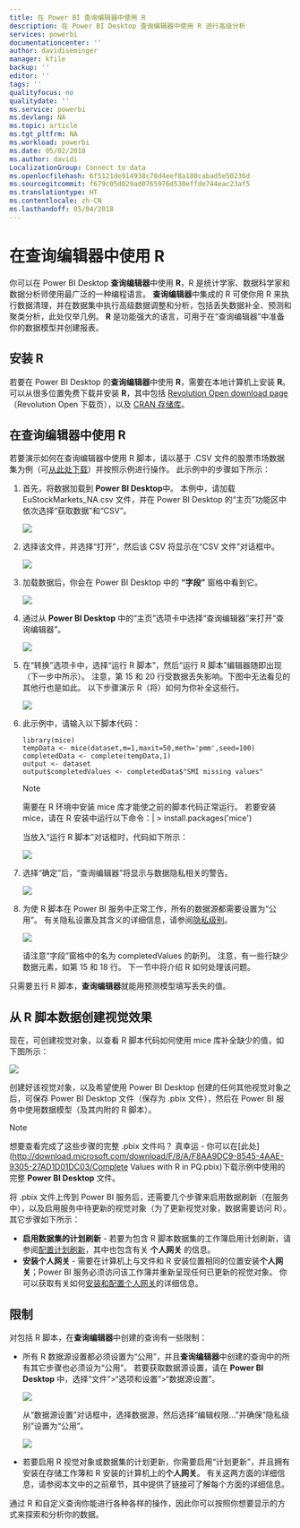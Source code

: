 ```yaml
---
title: 在 Power BI 查询编辑器中使用 R
description: 在 Power BI Desktop 查询编辑器中使用 R 进行高级分析
services: powerbi
documentationcenter: ''
author: davidiseminger
manager: kfile
backup: ''
editor: ''
tags: ''
qualityfocus: no
qualitydate: ''
ms.service: powerbi
ms.devlang: NA
ms.topic: article
ms.tgt_pltfrm: NA
ms.workload: powerbi
ms.date: 05/02/2018
ms.author: davidi
LocalizationGroup: Connect to data
ms.openlocfilehash: 6f5121de914938c78d4eef8a180cabad5e50236d
ms.sourcegitcommit: f679c05d029ad0765976d530effde744eac23af5
ms.translationtype: HT
ms.contentlocale: zh-CN
ms.lasthandoff: 05/04/2018
---
```

# <a name="using-r-in-query-editor"></a>在查询编辑器中使用 R
你可以在 Power BI Desktop **查询编辑器**中使用 **R**，R 是统计学家、数据科学家和数据分析师使用最广泛的一种编程语言。 **查询编辑器**中集成的 R 可使你用 R 来执行数据清理，并在数据集中执行高级数据调整和分析，包括丢失数据补全、预测和聚类分析，此处仅举几例。 **R** 是功能强大的语言，可用于在“查询编辑器”中准备你的数据模型并创建报表。

## <a name="installing-r"></a>安装 R
若要在 Power BI Desktop 的**查询编辑器**中使用 **R**，需要在本地计算机上安装 **R**。 可以从很多位置免费下载并安装 **R**，其中包括 [Revolution Open download page](https://mran.revolutionanalytics.com/download/)（Revolution Open 下载页），以及 [CRAN 存储库](https://cran.r-project.org/bin/windows/base/)。

## <a name="using-r-in-query-editor"></a>在查询编辑器中使用 R
若要演示如何在查询编辑器中使用 R 脚本，请以基于 .CSV 文件的股票市场数据集为例（可[从此处下载](http://download.microsoft.com/download/F/8/A/F8AA9DC9-8545-4AAE-9305-27AD1D01DC03/EuStockMarkets_NA.csv)）并按照示例进行操作。 此示例中的步骤如下所示：

1. 首先，将数据加载到 **Power BI Desktop**中。 本例中，请加载 EuStockMarkets_NA.csv 文件，并在 Power BI Desktop 的“主页”功能区中依次选择“获取数据”和“CSV”。
   
   ![](media/desktop-r-in-query-editor/r-in-query-editor_1.png)
2. 选择该文件，并选择“打开”，然后该 CSV 将显示在“CSV 文件”对话框中。
   
   ![](media/desktop-r-in-query-editor/r-in-query-editor_2.png)
3. 加载数据后，你会在 Power BI Desktop 中的 **“字段”** 窗格中看到它。
   
   ![](media/desktop-r-in-query-editor/r-in-query-editor_3.png)
4. 通过从 **Power BI Desktop** 中的“主页”选项卡中选择“查询编辑器”来打开“查询编辑器”。
   
   ![](media/desktop-r-in-query-editor/r-in-query-editor_4.png)
5. 在“转换”选项卡中，选择“运行 R 脚本”，然后“运行 R 脚本”编辑器随即出现（下一步中所示）。 注意，第 15 和 20 行受数据丢失影响。下图中无法看见的其他行也是如此。 以下步骤演示 R（将）如何为你补全这些行。
   
   ![](media/desktop-r-in-query-editor/r-in-query-editor_5d.png)
6. 此示例中，请输入以下脚本代码：
   
       library(mice)
       tempData <- mice(dataset,m=1,maxit=50,meth='pmm',seed=100)
       completedData <- complete(tempData,1)
       output <- dataset
       output$completedValues <- completedData$"SMI missing values"
   
   > [!NOTE]
   > 需要在 R 环境中安装 mice 库才能使之前的脚本代码正常运行。 若要安装 mice，请在 R 安装中运行以下命令：|      > install.packages('mice')
   > 
   > 
   
   当放入“运行 R 脚本”对话框时，代码如下所示：
   
   ![](media/desktop-r-in-query-editor/r-in-query-editor_5b.png)
7. 选择“确定”后，“查询编辑器”将显示与数据隐私相关的警告。
   
   ![](media/desktop-r-in-query-editor/r-in-query-editor_6.png)
8. 为使 R 脚本在 Power BI 服务中正常工作，所有的数据源都需要设置为“公用”。 有关隐私设置及其含义的详细信息，请参阅[隐私级别](desktop-privacy-levels.md)。
   
   ![](media/desktop-r-in-query-editor/r-in-query-editor_7.png)
   
   请注意“字段”窗格中的名为 completedValues 的新列。 注意，有一些行缺少数据元素，如第 15 和 18 行。 下一节中将介绍 R 如何处理该问题。
   

只需要五行 R 脚本，**查询编辑器**就能用预测模型填写丢失的值。

## <a name="creating-visuals-from-r-script-data"></a>从 R 脚本数据创建视觉效果
现在，可创建视觉对象，以查看 R 脚本代码如何使用 mice 库补全缺少的值，如下图所示：

![](media/desktop-r-in-query-editor/r-in-query-editor_8a.png)

创建好该视觉对象，以及希望使用 Power BI Desktop 创建的任何其他视觉对象之后，可保存 Power BI Desktop 文件（保存为 .pbix 文件），然后在 Power BI 服务中使用数据模型（及其内附的 R 脚本）。

> [!NOTE]
> 想要查看完成了这些步骤的完整 .pbix 文件吗？ 真幸运 - 你可以在[此处](http://download.microsoft.com/download/F/8/A/F8AA9DC9-8545-4AAE-9305-27AD1D01DC03/Complete Values with R in PQ.pbix)下载示例中使用的完整 **Power BI Desktop** 文件。
> 
> 

将 .pbix 文件上传到 Power BI 服务后，还需要几个步骤来启用数据刷新（在服务中），以及启用服务中待更新的视觉对象（为了更新视觉对象，数据需要访问 R）。 其它步骤如下所示：

* **启用数据集的计划刷新** - 若要为包含 R 脚本数据集的工作簿启用计划刷新，请参阅[配置计划刷新](refresh-scheduled-refresh.md)，其中也包含有关 **个人网关** 的信息。
* **安装个人网关** - 需要在计算机上与文件和 R 安装位置相同的位置安装**个人网关**；Power BI 服务必须访问该工作簿并重新呈现任何已更新的视觉对象。 你可以获取有关如何[安装和配置个人网关](personal-gateway.md)的详细信息。

## <a name="limitations"></a>限制
对包括 R 脚本，在**查询编辑器**中创建的查询有一些限制：

* 所有 R 数据源设置都必须设置为“公用”，并且**查询编辑器**中创建的查询中的所有其它步骤也必须设为“公用”。 若要获取数据源设置，请在 **Power BI Desktop** 中，选择“文件”>“选项和设置”>“数据源设置”。
  
  ![](media/desktop-r-in-query-editor/r-in-query-editor_9.png)
  
  从“数据源设置”对话框中，选择数据源，然后选择“编辑权限...”并确保“隐私级别”设置为“公用”。
  
  ![](media/desktop-r-in-query-editor/r-in-query-editor_10.png)    
* 若要启用 R 视觉对象或数据集的计划更新，你需要启用“计划更新”，并且拥有安装在存储工作簿和 R 安装的计算机上的**个人网关**。 有关这两方面的详细信息，请参阅本文中的之前章节，其中提供了链接可了解每个方面的详细信息。

通过 R 和自定义查询你能进行各种各样的操作，因此你可以按照你想要显示的方式来探索和分析你的数据。

